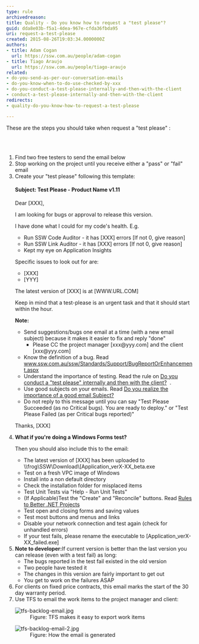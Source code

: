 ```yaml
---
type: rule
archivedreason: 
title: Quality - Do you know how to request a "test please"?
guid: dda8e03b-f5a1-4dea-967e-cfda36fbda95
uri: request-a-test-please
created: 2015-08-26T19:03:34.0000000Z
authors:
- title: Adam Cogan
  url: https://ssw.com.au/people/adam-cogan
- title: Tiago Araujo
  url: https://ssw.com.au/people/tiago-araujo
related:
- do-you-send-as-per-our-conversation-emails
- do-you-know-when-to-do-use-checked-by-xxx
- do-you-conduct-a-test-please-internally-and-then-with-the-client
- conduct-a-test-please-internally-and-then-with-the-client
redirects:
- quality-do-you-know-how-to-request-a-test-please

---
```



These are the steps you should take when request a &quot;test please&quot; &#58;<br>

<br><excerpt class='endintro'></excerpt><br>
<ol><li>Find two free testers to send the email below</li><li>Stop working on the project until you receive either a &quot;pass&quot; or &quot;fail&quot; email</li><li>Create your &quot;test please&quot; following this template&#58;<div class="greybox"><h4>
            <strong>Subject&#58;</strong> Test Please - Product Name v1.11</h4><p>Dear [XXX],</p><p>I am looking for bugs or approval to release this version.</p><p>I have done what I could for my code's health. E.g.</p><ul><li>Run SSW Code Auditor - it has [XXX] errors [If not 0, give reason]</li><li>Run SSW Link Auditor - it has [XXX] errors [If not 0, give reason]</li><li>Kept my eye on Application Insights</li></ul><p>Specific issues to look out for are&#58;</p><ul><li>[XXX]</li><li>[YYY]</li></ul><p>The latest version of [XXX] is at [WWW.URL.COM]</p><p>Keep in mind that a test-please is an urgent task and that it should start within the hour.</p><p>
            <strong>Note&#58;</strong></p><ul><li>Send suggestions/bugs one email at a time (with a new email subject) because it makes it easier to fix and reply &quot;done&quot;<ul><li>Please CC the project manager [xxx@yyy.com] and the client [xxx@yyy.com]</li></ul></li><li>Know the definition of a bug. Read <a href="http&#58;//www.ssw.com.au/ssw/Standards/Support/BugReportOrEnhancement.aspx">www.ssw.com.au/ssw/Standards/Support/BugReportOrEnhancement.aspx</a></li><li>Understand the importance of testing. Read the rule on <a href="/Management/RulesToSuccessfulProjects/Pages/InternalTestPlease.aspx" target="_blank">Do you conduct a &quot;test please&quot; internally and then with the client?</a> <img src="/ssw/images/IconNewWindow.png" title="This opens in a New Window" alt="" /> .</li><li>Use good subjects on your emails. Read <a href="/_layouts/15/FIXUPREDIRECT.ASPX?WebId=3dfc0e07-e23a-4cbb-aac2-e778b71166a2&amp;TermSetId=07da3ddf-0924-4cd2-a6d4-a4809ae20160&amp;TermId=f4073e2a-b089-4a7f-8ee6-a7b1a48509e8" target="_blank">Do you realize the importance of a good email Subject?</a> <img src="/ssw/images/IconNewWindow.png" title="This opens in a New Window" alt="" /></li><li>Do not reply to this message until you can say &quot;Test Please Succeeded (as no Critical bugs). You are ready to deploy.&quot; or &quot;Test Please Failed (as per Critical bugs reported)&quot;</li></ul><p>Thanks, [XXX]</p></div></li><li>
      <strong>What if you're doing a Windows Forms test?</strong> 
      <p>Then you should also include this to the email&#58;</p><ul><li>The latest version of [XXX] has been uploaded to \\frog\SSW\Download\[Application_verX-XX_beta.exe</li><li>Test on a fresh VPC image of Windows</li><li>Install into a non default directory</li><li>Check the installation folder for misplaced items</li><li>Test Unit Tests via &quot;Help - Run Unit Tests&quot;</li><li>(If Applicable)Test the &quot;Create&quot; and &quot;Reconcile&quot; buttons. Read <a href="/_layouts/15/FIXUPREDIRECT.ASPX?WebId=3dfc0e07-e23a-4cbb-aac2-e778b71166a2&amp;TermSetId=07da3ddf-0924-4cd2-a6d4-a4809ae20160&amp;TermId=d384ebb3-3679-41cc-b05a-d439fa76cd35">Rules to Better .NET Projects</a></li><li>Test open and closing forms and saving values</li><li>Test most buttons and menus and links</li><li>Disable your network connection and test again (check for unhandled errors)</li><li>If your test fails, please rename the executable to [Application_verX-XX_failed.exe]</li></ul></li><li>
      <strong>Note to </strong><strong>developer&#58;</strong>If current version is better than the last version you can release (even with a test fail) as long&#58;<ul><li>The bugs reported in the test fail existed in the old version</li><li>Two people have tested it</li><li>The changes in this version are fairly important to get out</li><li>You get to work on the failures ASAP</li></ul></li><li>For clients on fixed price contracts, this email marks the start of the 30 day warranty period.</li><li>Use TFS to email the work items to the project manager and client&#58; <dl class="image"><dt> <img src="/PublishingImages/tfs-backlog-email.jpg" alt="tfs-backlog-email.jpg" /> </dt><dd>Figure&#58; TFS makes it easy to export work items </dd></dl><dl class="image"><dt> <img src="/PublishingImages/tfs-backlog-email-2.jpg" alt="tfs-backlog-email-2.jpg" /> </dt><dd>Figure&#58; How the email is generated</dd></dl></li></ol>​


